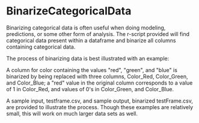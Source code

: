 # BinarizeCategoricalData
Binarizing categorical data is often useful when doing modeling, predictions, or some other form of analysis. 
The r-script provided will find categorical data present within a dataframe and binarize all columns
containing categorical data. 

The process of binarizing data is best illustrated with an example: 

A column for color containing the values "red", "green", and "blue" is binarized by being replaced with three
columns, Color_Red, Color_Green, and Color_Blue; a "red" value in the original column corresponds to a value
of 1 in Color_Red, and values of 0's in Color_Green, and Color_Blue. 

A sample input, testframe.csv, and sample output, binarized testFrame.csv, are provided to illustrate the process. 
Though these examples are relatively small, this will work on much larger data sets as well. 

